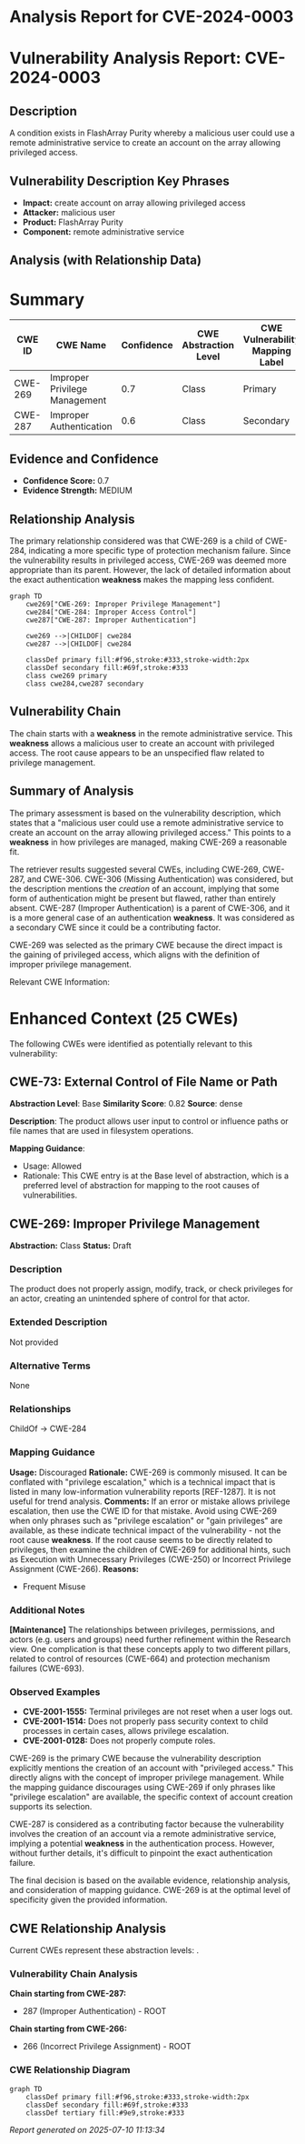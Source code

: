 # Analysis Report for CVE-2024-0003

# Vulnerability Analysis Report: CVE-2024-0003

## Description

A condition exists in FlashArray Purity whereby a malicious user could use a remote administrative service to create an account on the array allowing privileged access.

## Vulnerability Description Key Phrases

- **Impact:** create account on array allowing privileged access
- **Attacker:** malicious user
- **Product:** FlashArray Purity
- **Component:** remote administrative service

## Analysis (with Relationship Data)

# Summary
| CWE ID | CWE Name | Confidence | CWE Abstraction Level | CWE Vulnerability Mapping Label | CWE-Vulnerability Mapping Notes |
|---|---|---|---|---|---|
| CWE-269 | Improper Privilege Management | 0.7 | Class | Primary | Allowed-with-Review |
| CWE-287 | Improper Authentication | 0.6 | Class | Secondary | Discouraged |

## Evidence and Confidence

*   **Confidence Score:** 0.7
*   **Evidence Strength:** MEDIUM

## Relationship Analysis
The primary relationship considered was that CWE-269 is a child of CWE-284, indicating a more specific type of protection mechanism failure. Since the vulnerability results in privileged access, CWE-269 was deemed more appropriate than its parent. However, the lack of detailed information about the exact authentication **weakness** makes the mapping less confident.

```mermaid
graph TD
    cwe269["CWE-269: Improper Privilege Management"]
    cwe284["CWE-284: Improper Access Control"]
    cwe287["CWE-287: Improper Authentication"]

    cwe269 -->|CHILDOF| cwe284
    cwe287 -->|CHILDOF| cwe284
    
    classDef primary fill:#f96,stroke:#333,stroke-width:2px
    classDef secondary fill:#69f,stroke:#333
    class cwe269 primary
    class cwe284,cwe287 secondary
```

## Vulnerability Chain
The chain starts with a **weakness** in the remote administrative service. This **weakness** allows a malicious user to create an account with privileged access. The root cause appears to be an unspecified flaw related to privilege management.

## Summary of Analysis
The primary assessment is based on the vulnerability description, which states that a "malicious user could use a remote administrative service to create an account on the array allowing privileged access." This points to a **weakness** in how privileges are managed, making CWE-269 a reasonable fit.

The retriever results suggested several CWEs, including CWE-269, CWE-287, and CWE-306. CWE-306 (Missing Authentication) was considered, but the description mentions the *creation* of an account, implying that some form of authentication might be present but flawed, rather than entirely absent. CWE-287 (Improper Authentication) is a parent of CWE-306, and it is a more general case of an authentication **weakness**. It was considered as a secondary CWE since it could be a contributing factor.

CWE-269 was selected as the primary CWE because the direct impact is the gaining of privileged access, which aligns with the definition of improper privilege management.

Relevant CWE Information:

# Enhanced Context (25 CWEs)
The following CWEs were identified as potentially relevant to this vulnerability:

## CWE-73: External Control of File Name or Path
**Abstraction Level**: Base
**Similarity Score**: 0.82
**Source**: dense

**Description**:
The product allows user input to control or influence paths or file names that are used in filesystem operations.

**Mapping Guidance**:
- Usage: Allowed
- Rationale: This CWE entry is at the Base level of abstraction, which is a preferred level of abstraction for mapping to the root causes of vulnerabilities.

## CWE-269: Improper Privilege Management
**Abstraction:** Class
**Status:** Draft

### Description
The product does not properly assign, modify, track, or check privileges for an actor, creating an unintended sphere of control for that actor.

### Extended Description
Not provided

### Alternative Terms
None

### Relationships
ChildOf -> CWE-284

### Mapping Guidance
**Usage:** Discouraged
**Rationale:** CWE-269 is commonly misused. It can be conflated with "privilege escalation," which is a technical impact that is listed in many low-information vulnerability reports [REF-1287]. It is not useful for trend analysis.
**Comments:** If an error or mistake allows privilege escalation, then use the CWE ID for that mistake. Avoid using CWE-269 when only phrases such as "privilege escalation" or "gain privileges" are available, as these indicate technical impact of the vulnerability - not the root cause **weakness**. If the root cause seems to be directly related to privileges, then examine the children of CWE-269 for additional hints, such as Execution with Unnecessary Privileges (CWE-250) or Incorrect Privilege Assignment (CWE-266).
**Reasons:**
- Frequent Misuse

### Additional Notes
**[Maintenance]** The relationships between privileges, permissions, and actors (e.g. users and groups) need further refinement within the Research view. One complication is that these concepts apply to two different pillars, related to control of resources (CWE-664) and protection mechanism failures (CWE-693).

### Observed Examples
- **CVE-2001-1555:** Terminal privileges are not reset when a user logs out.
- **CVE-2001-1514:** Does not properly pass security context to child processes in certain cases, allows privilege escalation.
- **CVE-2001-0128:** Does not properly compute roles.

CWE-269 is the primary CWE because the vulnerability description explicitly mentions the creation of an account with "privileged access." This directly aligns with the concept of improper privilege management. While the mapping guidance discourages using CWE-269 if only phrases like "privilege escalation" are available, the specific context of account creation supports its selection.

CWE-287 is considered as a contributing factor because the vulnerability involves the creation of an account via a remote administrative service, implying a potential **weakness** in the authentication process. However, without further details, it's difficult to pinpoint the exact authentication failure.

The final decision is based on the available evidence, relationship analysis, and consideration of mapping guidance. CWE-269 is at the optimal level of specificity given the provided information.


## CWE Relationship Analysis

Current CWEs represent these abstraction levels: .


### Vulnerability Chain Analysis

**Chain starting from CWE-287:**
- 287 (Improper Authentication) - ROOT


**Chain starting from CWE-266:**
- 266 (Incorrect Privilege Assignment) - ROOT



### CWE Relationship Diagram

```mermaid
graph TD
    classDef primary fill:#f96,stroke:#333,stroke-width:2px
    classDef secondary fill:#69f,stroke:#333
    classDef tertiary fill:#9e9,stroke:#333
```



*Report generated on 2025-07-10 11:13:34*
